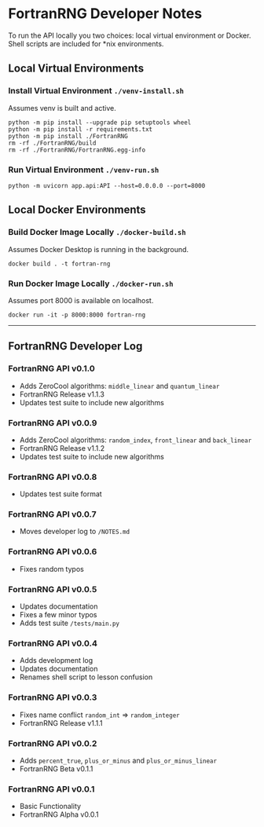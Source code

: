 # FortranRNG Developer Notes
To run the API locally you two choices: local virtual environment or Docker. Shell scripts are included for *nix environments.

## Local Virtual Environments

### Install Virtual Environment `./venv-install.sh`
Assumes venv is built and active.
```shell
python -m pip install --upgrade pip setuptools wheel
python -m pip install -r requirements.txt
python -m pip install ./FortranRNG
rm -rf ./FortranRNG/build
rm -rf ./FortranRNG/FortranRNG.egg-info
```

### Run Virtual Environment `./venv-run.sh`
```shell
python -m uvicorn app.api:API --host=0.0.0.0 --port=8000
```

## Local Docker Environments

### Build Docker Image Locally `./docker-build.sh`
Assumes Docker Desktop is running in the background.
```shell
docker build . -t fortran-rng
```

### Run Docker Image Locally `./docker-run.sh`
Assumes port 8000 is available on localhost.
```shell
docker run -it -p 8000:8000 fortran-rng
```

---
## FortranRNG Developer Log
### FortranRNG API v0.1.0
- Adds ZeroCool algorithms: `middle_linear` and `quantum_linear`
- FortranRNG Release v1.1.3
- Updates test suite to include new algorithms


### FortranRNG API v0.0.9
- Adds ZeroCool algorithms: `random_index`, `front_linear` and `back_linear`
- FortranRNG Release v1.1.2
- Updates test suite to include new algorithms

### FortranRNG API v0.0.8
- Updates test suite format

### FortranRNG API v0.0.7
- Moves developer log to `/NOTES.md`

### FortranRNG API v0.0.6
- Fixes random typos

### FortranRNG API v0.0.5
- Updates documentation
- Fixes a few minor typos
- Adds test suite `/tests/main.py`

### FortranRNG API v0.0.4
- Adds development log
- Updates documentation
- Renames shell script to lesson confusion

### FortranRNG API v0.0.3
- Fixes name conflict `random_int` => `random_integer`
- FortranRNG Release v1.1.1

### FortranRNG API v0.0.2
- Adds `percent_true`, `plus_or_minus` and `plus_or_minus_linear`
- FortranRNG Beta v0.1.1

### FortranRNG API v0.0.1
- Basic Functionality
- FortranRNG Alpha v0.0.1
